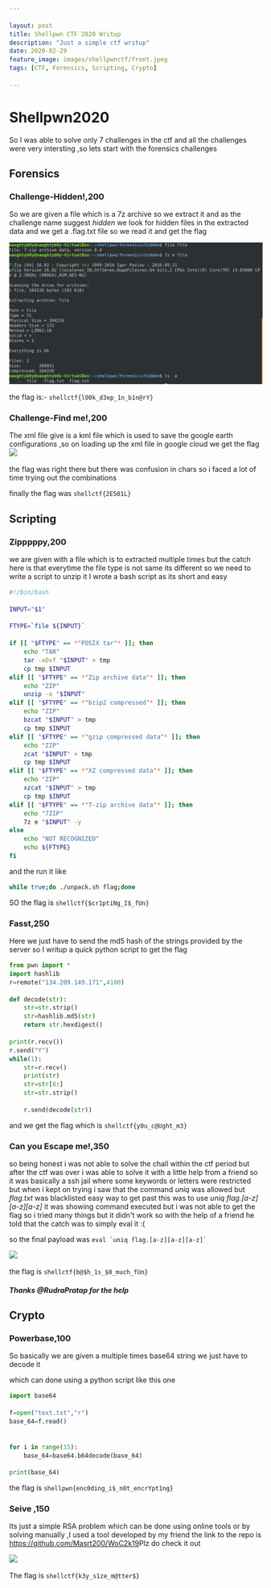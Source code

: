 ```yaml
---

layout: post
title: Shellpwn CTF 2020 Writup
description: "Just a simple ctf writup"
date: 2020-02-29
feature_image: images/shellpwnctf/front.jpeg
tags: [CTF, Forensics, Scripting, Crypto]

---
```

<!--more-->
#                            Shellpwn2020


So I was able to solve only 7 challenges in the ctf and all the challenges were very intersting ,so lets start with the forensics challenges


## Forensics
### Challenge-Hidden!,200 

So we are given a file which is a 7z archive so we extract it and as the challenge name suggest *hidden* we look for hidden files in the extracted data and we get a .flag.txt file so we read it and get the flag

![](images/shellpwnctf/1.png)

the flag is:-
```shellctf{l00k_d3ep_1n_b1n@rY} ```


### Challenge-Find me!,200

The xml file give is a kml file which is used to save the google earth configurations ,so on loading up the xml file in google cloud we get the flag
![](images/shellpwnctf/2.png)

the flag was right there but there was confusion in chars so i faced a lot of time trying out the combinations 

finally the flag was
```shellctf{2E501L} ```

## Scripting

### Zipppppy,200
we are given with a file which is to extracted multiple times but the catch here is that everytime the file type is not same its different so we need to write a script to unzip it 
I wrote a bash script as its short and easy
```bash
#!/bin/bash

INPUT="$1"

FTYPE=`file ${INPUT}`

if [[ "$FTYPE" == *"POSIX tar"* ]]; then
    echo "TAR"
    tar -xOvf "$INPUT" > tmp
    cp tmp $INPUT
elif [[ "$FTYPE" == *"Zip archive data"* ]]; then
    echo "ZIP"
    unzip -o "$INPUT"
elif [[ "$FTYPE" == *"bzip2 compressed"* ]]; then
    echo "ZIP"
    bzcat "$INPUT" > tmp
    cp tmp $INPUT
elif [[ "$FTYPE" == *"gzip compressed data"* ]]; then
    echo "ZIP"
    zcat "$INPUT" > tmp
    cp tmp $INPUT
elif [[ "$FTYPE" == *"XZ compressed data"* ]]; then
    echo "ZIP"
    xzcat "$INPUT" > tmp
    cp tmp $INPUT
elif [[ "$FTYPE" == *"7-zip archive data"* ]]; then
    echo "7ZIP"
    7z e "$INPUT" -y 
else
    echo "NOT RECOGNIZED"
    echo ${FTYPE}
fi
```
and the run it like 

```bash
while true;do ./unpack.sh flag;done
```
SO the flag is 
```shellctf{$cr1ptiNg_I$_fUn} ```

### Fasst,250

Here we just have to send the md5 hash of the strings provided by the server so I writup a quick python script to get the flag 

```python 
from pwn import *
import hashlib
r=remote("134.209.149.171",4100)

def decode(str):
	str=str.strip()
	str=hashlib.md5(str)
	return str.hexdigest()

print(r.recv())
r.send("Y")
while(1):		
	str=r.recv()
	print(str)
	str=str[8:]
	str=str.strip()

	r.send(decode(str))

```

and we get the flag which is 
```shellctf{y0u_c@Ught_m3} ```


### Can you Escape me!,350

so being honest i was not able to solve the chall within the ctf period but after the ctf was over i was able to solve it with a little help from a friend so it was basically a ssh jail where some keywords or letters were restricted but when i kept on trying i saw that the command *uniq* was allowed but *flag.txt* was blacklisted 
easy way to get past this was to use *uniq flag.[a-z][a-z][a-z]*
it was showing command executed but i was not able to get the flag so i tried many things but it didn't work so with the help of a friend he told that the catch was to simply eval it :(

so the final payload was
``` eval `uniq flag.[a-z][a-z][a-z]` ```

![](images/shellpwnctf/3.png)

the flag is 
```shellctf{b@$h_1s_$0_much_fUn} ```

##### Thanks @RudraPratap for the help

## Crypto 

### Powerbase,100

So basically we are given a multiple times base64 string we just have to decode it 

which can done using a python script like this one
```python
import base64

f=open("text.txt","r")
base_64=f.read()


for i in range(15):
	base_64=base64.b64decode(base_64)

print(base_64)
```

the flag is 
```shellpwn{enc0ding_i$_n0t_encrYpt1ng} ```


### Seive ,150

Its just a simple RSA problem which can be done using online tools or by solving manually ,I used a tool developed by my friend 
the link to the repo is <https://github.com/Masrt200/WoC2k19>Plz do check it out 

![](images/shellpwnctf/4.png)

The flag is 
```shellctf{k3y_s1ze_m@tter$} ```